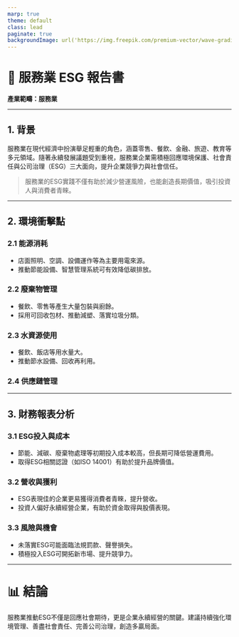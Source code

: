 ```yaml
---
marp: true
theme: default
class: lead
paginate: true
backgroundImage: url('https://img.freepik.com/premium-vector/wave-gradient-purple-pastel-subtle-background-abstract-purple-pastel-gradient-wallpaper_71208-807.jpg')
---
```


# :office: 服務業 ESG 報告書

**產業範疇：服務業**

---

## 1. 背景

服務業在現代經濟中扮演舉足輕重的角色，涵蓋零售、餐飲、金融、旅遊、教育等多元領域。隨著永續發展議題受到重視，服務業企業需積極回應環境保護、社會責任與公司治理（ESG）三大面向，提升企業競爭力與社會信任。

> 服務業的ESG實踐不僅有助於減少營運風險，也能創造長期價值，吸引投資人與消費者青睞。

---

## 2. 環境衝擊點

### 2.1 能源消耗
- 店面照明、空調、設備運作等為主要用電來源。
- 推動節能設備、智慧管理系統可有效降低碳排放。

### 2.2 廢棄物管理
- 餐飲、零售等產生大量包裝與廚餘。
- 採用可回收包材、推動減塑、落實垃圾分類。

### 2.3 水資源使用
- 餐飲、飯店等用水量大。
- 推動節水設備、回收再利用。

### 2.4 供應鏈管理


---

## 3. 財務報表分析

### 3.1 ESG投入與成本
- 節能、減碳、廢棄物處理等初期投入成本較高，但長期可降低營運費用。
- 取得ESG相關認證（如ISO 14001）有助於提升品牌價值。

### 3.2 營收與獲利
- ESG表現佳的企業更易獲得消費者青睞，提升營收。
- 投資人偏好永續經營企業，有助於資金取得與股價表現。

### 3.3 風險與機會
- 未落實ESG可能面臨法規罰款、聲譽損失。
- 積極投入ESG可開拓新市場、提升競爭力。

---

# :bar_chart: 結論

服務業推動ESG不僅是回應社會期待，更是企業永續經營的關鍵。建議持續強化環境管理、善盡社會責任、完善公司治理，創造多贏局面。
